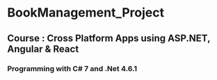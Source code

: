 # BookManagement_Project
<h2>Course : Cross Platform Apps using ASP.NET, Angular & React</h2>
<h3>Programming with C# 7 and .Net 4.6.1</h3>
